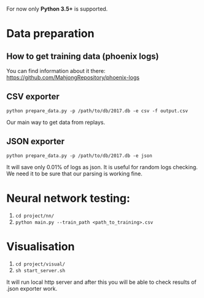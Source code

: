 For now only **Python 3.5+** is supported.

# Data preparation

## How to get training data (phoenix logs)

You can find information about it there: https://github.com/MahjongRepository/phoenix-logs

## CSV exporter

`python prepare_data.py -p /path/to/db/2017.db -e csv -f output.csv`

Our main way to get data from replays.

## JSON exporter

`python prepare_data.py -p /path/to/db/2017.db -e json`

It will save only 0.01% of logs as json. It is useful for random logs checking.
We need it to be sure that our parsing is working fine.

# Neural network testing:

1. `cd project/nn/`
2. `python main.py --train_path <path_to_training>.csv`

# Visualisation

1. `cd project/visual/`
2. `sh start_server.sh`

It will run local http server and after this you will be able to check results of .json exporter work.




